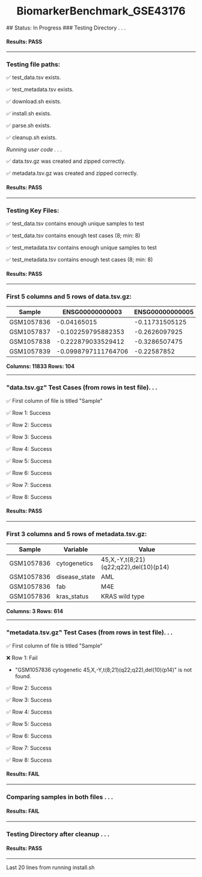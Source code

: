<h1><center>BiomarkerBenchmark_GSE43176</center></h1>
## Status: In Progress
### Testing Directory . . .

#### Results: PASS
---
### Testing file paths:

&#9989;	test_data.tsv exists.

&#9989;	test_metadata.tsv exists.

&#9989;	download.sh exists.

&#9989;	install.sh exists.

&#9989;	parse.sh exists.

&#9989;	cleanup.sh exists.

*Running user code . . .*

&#9989;	data.tsv.gz was created and zipped correctly.

&#9989;	metadata.tsv.gz was created and zipped correctly.

#### Results: PASS
---
### Testing Key Files:

&#9989;	test_data.tsv contains enough unique samples to test

&#9989;	test_data.tsv contains enough test cases (8; min: 8)

&#9989;	test_metadata.tsv contains enough unique samples to test

&#9989;	test_metadata.tsv contains enough test cases (8; min: 8)

#### Results: PASS
---

### First 5 columns and 5 rows of data.tsv.gz:

|	Sample	|	ENSG00000000003	|	ENSG00000000005	|	ENSG00000000419	|	ENSG00000000457	|
|	---	|	---	|	---	|	---	|	---	|
|	GSM1057836	|	-0.04165015	|	-0.11731505125	|	0.74634068	|	-0.10284184173913	|
|	GSM1057837	|	-0.102259795882353	|	-0.2626097925	|	1.11522876333333	|	-0.0383493347826087	|
|	GSM1057838	|	-0.222879033529412	|	-0.3286507475	|	1.06145151111111	|	-0.0790448365217391	|
|	GSM1057839	|	-0.0998797111764706	|	-0.22587852	|	1.21281470444444	|	0.06549571	|

**Columns: 11833 Rows: 104**

---
### "data.tsv.gz" Test Cases (from rows in test file). . .

&#9989;	First column of file is titled "Sample"

&#9989;	Row 1: Success

&#9989;	Row 2: Success

&#9989;	Row 3: Success

&#9989;	Row 4: Success

&#9989;	Row 5: Success

&#9989;	Row 6: Success

&#9989;	Row 7: Success

&#9989;	Row 8: Success

#### Results: PASS
---
### First 3 columns and 5 rows of metadata.tsv.gz:

|	Sample	|	Variable	|	Value	|
|	---	|	---	|	---	|
|	GSM1057836	|	cytogenetics	|	45,X,-Y,t(8;21)(q22;q22),del(10)(p14)	|
|	GSM1057836	|	disease_state	|	AML	|
|	GSM1057836	|	fab	|	M4E	|
|	GSM1057836	|	kras_status	|	KRAS wild type	|

**Columns: 3 Rows: 614**

---
### "metadata.tsv.gz" Test Cases (from rows in test file). . .

&#9989;	First column of file is titled "Sample"

&#10060;	Row 1: Fail
- "GSM1057836	cytogenetic	45,X,-Y,t(8;21)(q22;q22),del(10)(p14)" is not found.

&#9989;	Row 2: Success

&#9989;	Row 3: Success

&#9989;	Row 4: Success

&#9989;	Row 5: Success

&#9989;	Row 6: Success

&#9989;	Row 7: Success

&#9989;	Row 8: Success

#### Results: **FAIL**
---
### Comparing samples in both files . . .

#### Results: **FAIL**

---
### Testing Directory after cleanup . . .

#### Results: PASS
---
Last 20 lines from running install.sh
~~~~bash
~~~~
